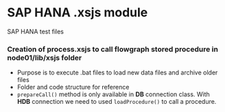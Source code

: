 # SAP HANA .xsjs module
SAP HANA test files

### Creation of process.xsjs to call flowgraph stored procedure in node01/lib/xsjs folder
+ Purpose is to execute .bat files to load new data files and archive older files
+ Folder and code structure for reference
+ `prepareCall()` method is only available in **DB** connection class. With **HDB** connection we need to used `loadProcedure()` to call a procedure.

